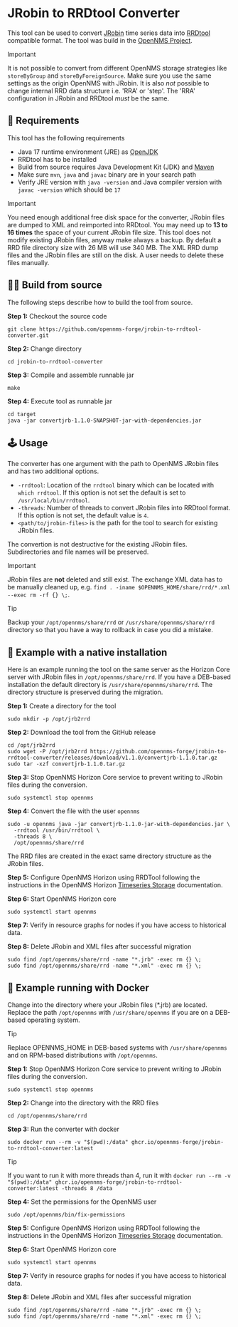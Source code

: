 # JRobin to RRDtool Converter

This tool can be used to convert [JRobin](https://sourceforge.net/projects/jrobin/) time series data into [RRDtool](https://oss.oetiker.ch/rrdtool) compatible format.
The tool was build in the [OpenNMS Project](https://www.opennms.com).

> [!IMPORTANT]
> It is not possible to convert from different OpenNMS storage strategies like `storeByGroup` and `storeByForeignSource`.
> Make sure you use the same settings as the origin OpenNMS with JRobin.
> It is also *not* possible to change internal RRD data structure i.e. 'RRA' or 'step'.
> The 'RRA' configuration in JRobin and RRDtool *must* be the same.

## 👮 Requirements

This tool has the following requirements

* Java 17 runtime environment (JRE) as [OpenJDK](https://openjdk.java.net/)
* RRDtool has to be installed
* Build from source requires Java Development Kit (JDK) and [Maven](https://maven.apache.org/download.cgi)
* Make sure `mvn`, `java` and `javac` binary are in your search path
* Verify JRE version with `java -version` and Java compiler version with `javac -version` which should be `17`

> [!IMPORTANT]
> You need enough additional free disk space for the converter, JRobin files are dumped to XML and reimported into RRDtool.
> You may need up to **13 to 16 times** the space of your current JRobin file size.
> This tool does not modify existing JRobin files, anyway make always a backup.
> By default a RRD file directory size with 26 MB will use 340 MB.
> The XML RRD dump files and the JRobin files are still on the disk.
> A user needs to delete these files manually.

## 👩‍🏭 Build from source

The following steps describe how to build the tool from source.

**Step 1:** Checkout the source code
```
git clone https://github.com/opennms-forge/jrobin-to-rrdtool-converter.git
```

**Step 2:** Change directory
```
cd jrobin-to-rrdtool-converter
```

**Step 3:** Compile and assemble runnable jar
```
make
```

**Step 4:** Execute tool as runnable jar
```
cd target
java -jar convertjrb-1.1.0-SNAPSHOT-jar-with-dependencies.jar
```

## 🕹️ Usage

The converter has one argument with the path to OpenNMS JRobin files and has two additional options.

* `-rrdtool`: Location of the `rrdtool` binary which can be located with `which rrdtool`.
  If this option is not set the default is set to `/usr/local/bin/rrdtool`.
* `-threads`: Number of threads to convert JRobin files into RRDtool format.
  If this option is not set, the default value is `4`.
* `<path/to/jrobin-files>` is the path for the tool to search for existing JRobin files.

The convertion is not destructive for the existing JRobin files.
Subdirectories and file names will be preserved.

> [!IMPORTANT]
> JRobin files are **not** deleted and still exist.
> The exchange XML data has to be manually cleaned up, e.g. `find . -iname $OPENNMS_HOME/share/rrd/*.xml --exec rm -rf {} \;`.

> [!TIP]
> Backup your `/opt/opennms/share/rrd` or `/usr/share/opennms/share/rrd` directory so that you have a way to rollback in case you did a mistake.

## 🚀 Example with a native installation

Here is an example running the tool on the same server as the Horizon Core server with JRobin files in `/opt/opennms/share/rrd`.
If you have a DEB-based installation the default directory is `/usr/share/opennms/share/rrd`.
The directory structure is preserved during the migration.

**Step 1:** Create a directory for the tool
```
sudo mkdir -p /opt/jrb2rrd
```

**Step 2:** Download the tool from the GitHub release
```
cd /opt/jrb2rrd
sudo wget -P /opt/jrb2rrd https://github.com/opennms-forge/jrobin-to-rrdtool-converter/releases/download/v1.1.0/convertjrb-1.1.0.tar.gz
sudo tar -xzf convertjrb-1.1.0.tar.gz
```

**Step 3:** Stop OpenNMS Horizon Core service to prevent writing to JRobin files during the conversion.

```
sudo systemctl stop opennms
```

**Step 4:** Convert the file with the user `opennms`

```
sudo -u opennms java -jar convertjrb-1.1.0-jar-with-dependencies.jar \
  -rrdtool /usr/bin/rrdtool \
  -threads 8 \
  /opt/opennms/share/rrd
```

The RRD files are created in the exact same directory structure as the JRobin files.

**Step 5:** Configure OpenNMS Horizon using RRDTool following the instructions in the OpenNMS Horizon [Timeseries Storage](https://docs.opennms.com/horizon/latest/deployment/time-series-storage/timeseries/rrdtool.html) documentation.

**Step 6:** Start OpenNMS Horizon core

```
sudo systemctl start opennms
```

**Step 7:** Verify in resource graphs for nodes if you have access to historical data.

**Step 8:** Delete JRobin and XML files after successful migration

```
sudo find /opt/opennms/share/rrd -name "*.jrb" -exec rm {} \;
sudo find /opt/opennms/share/rrd -name "*.xml" -exec rm {} \;
```

## 🐳 Example running with Docker

Change into the directory where your JRobin files (*.jrb) are located.
Replace the path `/opt/opennms` with `/usr/share/opennms` if you are on a DEB-based operating system.  

> [!TIP]
> Replace OPENNMS_HOME in DEB-based systems with `/usr/share/opennms` and on RPM-based distributions with `/opt/opennms`.

**Step 1:** Stop OpenNMS Horizon Core service to prevent writing to JRobin files during the conversion.

```
sudo systemctl stop opennms
```

**Step 2:** Change into the directory with the RRD files
```
cd /opt/opennms/share/rrd
```

**Step 3:** Run the converter with docker
```
sudo docker run --rm -v "$(pwd):/data" ghcr.io/opennms-forge/jrobin-to-rrdtool-converter:latest
```

> [!TIP]
> If you want to run it with more threads than 4, run it with `docker run --rm -v "$(pwd):/data" ghcr.io/opennms-forge/jrobin-to-rrdtool-converter:latest -threads 8 /data`

**Step 4:** Set the permissions for the OpenNMS user

```
sudo /opt/opennms/bin/fix-permissions
```

**Step 5:** Configure OpenNMS Horizon using RRDTool following the instructions in the OpenNMS Horizon [Timeseries Storage](https://docs.opennms.com/horizon/latest/deployment/time-series-storage/timeseries/rrdtool.html) documentation.

**Step 6:** Start OpenNMS Horizon core

```
sudo systemctl start opennms
```

**Step 7:** Verify in resource graphs for nodes if you have access to historical data.

**Step 8:** Delete JRobin and XML files after successful migration

```
sudo find /opt/opennms/share/rrd -name "*.jrb" -exec rm {} \;
sudo find /opt/opennms/share/rrd -name "*.xml" -exec rm {} \;
```
